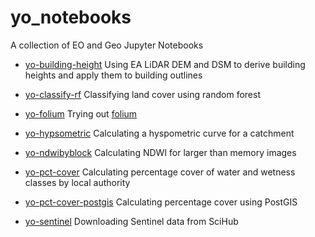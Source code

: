 # yo_notebooks

A collection of EO and Geo Jupyter Notebooks

* [yo-building-height](yo-building-height.ipynb)
Using EA LiDAR DEM and DSM to derive building heights and apply them to building outlines

* [yo-classify-rf](yo-classify-rf.ipynb)
Classifying land cover using random forest

* [yo-folium](yo-folium.ipynb)
Trying out [folium](http://python-visualization.github.io/folium/docs-v0.5.0/)

* [yo-hypsometric](yo-hypsometric.ipynb)
Calculating a hyspometric curve for a catchment

* [yo-ndwibyblock](yo-ndwibyblock.ipynb)
Calculating NDWI for larger than memory images

* [yo-pct-cover](yo-pct-cover.ipynb)
Calculating percentage cover of water and wetness classes by local authority

* [yo-pct-cover-postgis](yo-pct-cover-postgis.ipynb)
Calculating percentage cover using PostGIS

* [yo-sentinel](yo-sentinel.ipynb)
Downloading Sentinel data from SciHub
